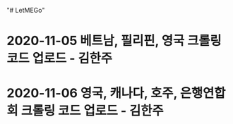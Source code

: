 "# LetMEGo" 

# 2020-11-05 베트남, 필리핀, 영국 크롤링 코드 업로드 - 김한주
# 2020-11-06 영국, 캐나다, 호주, 은행연합회 크롤링 코드 업로드 - 김한주